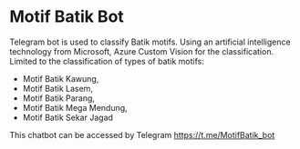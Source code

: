 # Motif Batik Bot

Telegram bot is used to classify Batik motifs. Using an artificial intelligence technology from Microsoft, Azure Custom Vision for the classification.
Limited to the classification of types of batik motifs:
 - Motif Batik Kawung,
 - Motif Batik Lasem,
 - Motif Batik Parang,
 - Motif Batik Mega Mendung,
 - Motif Batik Sekar Jagad

This chatbot can be accessed by Telegram https://t.me/MotifBatik_bot
